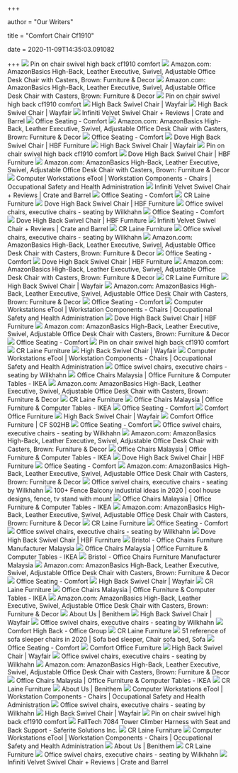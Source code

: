 +++
        
author = "Our Writers"
        
title = "Comfort Chair Cf1910"
        
date = 2020-11-09T14:35:03.091082
        
+++
[ ![](https://i.pinimg.com/736x/02/c9/06/02c906c83b23c673f8c96ecf5eef29a3.jpg)](https://i.pinimg.com/736x/02/c9/06/02c906c83b23c673f8c96ecf5eef29a3.jpg) Pin on chair swivel high back cf1910 comfort
[ ![](https://images-na.ssl-images-amazon.com/images/I/71Hb89D%2BDAL._AC_SY550_.jpg)](https://images-na.ssl-images-amazon.com/images/I/71Hb89D%2BDAL._AC_SY550_.jpg) Amazon.com: AmazonBasics High-Back, Leather Executive, Swivel, Adjustable  Office Desk Chair with Casters, Brown: Furniture & Decor
[ ![](https://m.media-amazon.com/images/I/81xJoddGAXL._AC_SS350_.jpg)](https://m.media-amazon.com/images/I/81xJoddGAXL._AC_SS350_.jpg) Amazon.com: AmazonBasics High-Back, Leather Executive, Swivel, Adjustable  Office Desk Chair with Casters, Brown: Furniture & Decor
[ ![](https://i.pinimg.com/originals/1d/82/65/1d8265dbcfa3ca84e053a64d17f49035.jpg)](https://i.pinimg.com/originals/1d/82/65/1d8265dbcfa3ca84e053a64d17f49035.jpg) Pin on chair swivel high back cf1910 comfort
[ ![](https://secure.img1-fg.wfcdn.com/im/56474540/resize-h310-w310%5Ecompr-r85/6933/69338998/earle-swivel-barrel-chair.jpg)](https://secure.img1-fg.wfcdn.com/im/56474540/resize-h310-w310%5Ecompr-r85/6933/69338998/earle-swivel-barrel-chair.jpg) High Back Swivel Chair | Wayfair
[ ![](https://secure.img1-fg.wfcdn.com/im/19968233/resize-h310-w310%5Ecompr-r85/1295/129539564/arlea-high-back-swivel-barrel-chair.jpg)](https://secure.img1-fg.wfcdn.com/im/19968233/resize-h310-w310%5Ecompr-r85/1295/129539564/arlea-high-back-swivel-barrel-chair.jpg) High Back Swivel Chair | Wayfair
[ ![](https://images.crateandbarrel.com/is/image/Crate/InfinitiSwivelChairLkSOF19_3D/$web_pdp_main_carousel_zoom_low$/190607133354/furniture.jpg)](https://images.crateandbarrel.com/is/image/Crate/InfinitiSwivelChairLkSOF19_3D/$web_pdp_main_carousel_zoom_low$/190607133354/furniture.jpg) Infiniti Velvet Swivel Chair + Reviews | Crate and Barrel
[ ![](http://www.comfort.global/uploads/images/chair-tns/01-Mirus-red-mesh-task-chair.jpg)](http://www.comfort.global/uploads/images/chair-tns/01-Mirus-red-mesh-task-chair.jpg) Office Seating - Comfort
[ ![](https://m.media-amazon.com/images/I/61RF8VcHEpL._AC_UL400_.jpg)](https://m.media-amazon.com/images/I/61RF8VcHEpL._AC_UL400_.jpg) Amazon.com: AmazonBasics High-Back, Leather Executive, Swivel, Adjustable  Office Desk Chair with Casters, Brown: Furniture & Decor
[ ![](http://www.comfort.global/uploads/images/chair-tns/02-Enjoy-classic-zb4-task-chair.jpg)](http://www.comfort.global/uploads/images/chair-tns/02-Enjoy-classic-zb4-task-chair.jpg) Office Seating - Comfort
[ ![](https://s7d2.scene7.com/is/image/HBFFurniture/HSV210-031_Dove_Conference_10?$web%20hero$)](https://s7d2.scene7.com/is/image/HBFFurniture/HSV210-031_Dove_Conference_10?$web%20hero$) Dove High Back Swivel Chair | HBF Furniture
[ ![](https://secure.img1-fg.wfcdn.com/im/58248131/resize-h240-w240%5Ecompr-r85/1259/125928027/default_name.jpg)](https://secure.img1-fg.wfcdn.com/im/58248131/resize-h240-w240%5Ecompr-r85/1259/125928027/default_name.jpg) High Back Swivel Chair | Wayfair
[ ![](https://i.pinimg.com/originals/e7/aa/e8/e7aae86fcedbbde406946fed03607741.jpg)](https://i.pinimg.com/originals/e7/aa/e8/e7aae86fcedbbde406946fed03607741.jpg) Pin on chair swivel high back cf1910 comfort
[ ![](https://s7d2.scene7.com/is/image/HBFFurniture/HSV210-031_Dove_Conference_15?$web%20hero$)](https://s7d2.scene7.com/is/image/HBFFurniture/HSV210-031_Dove_Conference_15?$web%20hero$) Dove High Back Swivel Chair | HBF Furniture
[ ![](https://m.media-amazon.com/images/S/aplus-media/sota/5e9752d3-21e5-4ccc-98c5-377ad8e400d3._CR0,0,1500,1500_PT0_SX300__.jpg)](https://m.media-amazon.com/images/S/aplus-media/sota/5e9752d3-21e5-4ccc-98c5-377ad8e400d3._CR0,0,1500,1500_PT0_SX300__.jpg) Amazon.com: AmazonBasics High-Back, Leather Executive, Swivel, Adjustable  Office Desk Chair with Casters, Brown: Furniture & Decor
[ ![](https://www.osha.gov/SLTC/etools/computerworkstations/images/comp_index_chairs.jpg)](https://www.osha.gov/SLTC/etools/computerworkstations/images/comp_index_chairs.jpg) Computer Workstations eTool | Workstation Components - Chairs |  Occupational Safety and Health Administration
[ ![](https://images.crateandbarrel.com/is/image/Crate/InfinitSwivelChairHSSOSSF20_3D/$web_pdp_carousel_med$/200911130256/infiniti-swivel-chair.jpg)](https://images.crateandbarrel.com/is/image/Crate/InfinitSwivelChairHSSOSSF20_3D/$web_pdp_carousel_med$/200911130256/infiniti-swivel-chair.jpg) Infiniti Velvet Swivel Chair + Reviews | Crate and Barrel
[ ![](http://www.comfort.global/uploads/images/Gallery/products/enjoy/enjoy-chairs/enjoy_fabric-zm-red-LARGE.png)](http://www.comfort.global/uploads/images/Gallery/products/enjoy/enjoy-chairs/enjoy_fabric-zm-red-LARGE.png) Office Seating - Comfort
[ ![](https://www.crlaine.com/media/wysiwyg/home/L1950-21_3615_6007-08_RS_1017_Alt_compressed.jpg)](https://www.crlaine.com/media/wysiwyg/home/L1950-21_3615_6007-08_RS_1017_Alt_compressed.jpg) CR Laine Furniture
[ ![](https://s7d2.scene7.com/is/image/HBFFurniture/HSV210-031_Dove_Conference_13?$web%20246%20width$)](https://s7d2.scene7.com/is/image/HBFFurniture/HSV210-031_Dove_Conference_13?$web%20246%20width$) Dove High Back Swivel Chair | HBF Furniture
[ ![](https://www.wilkhahn.com/fileadmin/_processed_/2/3/csm_Wilkhahn-ON-Office-Chair-Fiberflex-black-leather_7647365376.jpg)](https://www.wilkhahn.com/fileadmin/_processed_/2/3/csm_Wilkhahn-ON-Office-Chair-Fiberflex-black-leather_7647365376.jpg) Office swivel chairs, executive chairs - seating by Wilkhahn
[ ![](http://www.comfort.global/uploads/images/chair-tns/12-ProjectEnjoy-green-mesh-office-chair.jpg)](http://www.comfort.global/uploads/images/chair-tns/12-ProjectEnjoy-green-mesh-office-chair.jpg) Office Seating - Comfort
[ ![](https://s7d2.scene7.com/is/image/HBFFurniture/HSV210-031_Dove_Conference_14?$web%20hero$)](https://s7d2.scene7.com/is/image/HBFFurniture/HSV210-031_Dove_Conference_14?$web%20hero$) Dove High Back Swivel Chair | HBF Furniture
[ ![](https://images.crateandbarrel.com/is/image/Crate/item_595_70_1708_0/a/s9JyonuEG5OxnLH9FYNw/item_595_70_1708_0.jpg)](https://images.crateandbarrel.com/is/image/Crate/item_595_70_1708_0/a/s9JyonuEG5OxnLH9FYNw/item_595_70_1708_0.jpg) Infiniti Velvet Swivel Chair + Reviews | Crate and Barrel
[ ![](https://www.crlaine.com/media/catalog/product/cache/1/small_image/428x314/9df78eab33525d08d6e5fb8d27136e95/3/5/3500-05_0420.jpg)](https://www.crlaine.com/media/catalog/product/cache/1/small_image/428x314/9df78eab33525d08d6e5fb8d27136e95/3/5/3500-05_0420.jpg) CR Laine Furniture
[ ![](https://www.wilkhahn.com/fileadmin/_processed_/1/2/csm_Wilkhahn-ON-Office-Chair-Fiberflex-black_4603d2c44f.jpg)](https://www.wilkhahn.com/fileadmin/_processed_/1/2/csm_Wilkhahn-ON-Office-Chair-Fiberflex-black_4603d2c44f.jpg) Office swivel chairs, executive chairs - seating by Wilkhahn
[ ![](https://m.media-amazon.com/images/I/71jJml05QVL._AC_SS350_.jpg)](https://m.media-amazon.com/images/I/71jJml05QVL._AC_SS350_.jpg) Amazon.com: AmazonBasics High-Back, Leather Executive, Swivel, Adjustable  Office Desk Chair with Casters, Brown: Furniture & Decor
[ ![](http://www.comfort.global/uploads/images/Gallery/home-genidia-3wide/gen-home-gal5.jpg)](http://www.comfort.global/uploads/images/Gallery/home-genidia-3wide/gen-home-gal5.jpg) Office Seating - Comfort
[ ![](https://s7d2.scene7.com/is/image/HBFFurniture/HSV210-031_Dove_Conference_05?$web%20hero$)](https://s7d2.scene7.com/is/image/HBFFurniture/HSV210-031_Dove_Conference_05?$web%20hero$) Dove High Back Swivel Chair | HBF Furniture
[ ![](https://m.media-amazon.com/images/I/419op6fzYKL._AC_UL400_.jpg)](https://m.media-amazon.com/images/I/419op6fzYKL._AC_UL400_.jpg) Amazon.com: AmazonBasics High-Back, Leather Executive, Swivel, Adjustable  Office Desk Chair with Casters, Brown: Furniture & Decor
[ ![](https://www.crlaine.com/media/wysiwyg/home/3001-01B_4705_05_RS_0418_compressed.jpg)](https://www.crlaine.com/media/wysiwyg/home/3001-01B_4705_05_RS_0418_compressed.jpg) CR Laine Furniture
[ ![](https://secure.img1-fg.wfcdn.com/im/39288534/resize-h160-w160%5Ecompr-r85/1230/123026498/Dervish+High+Back+Round+Lounge+Chair.jpg)](https://secure.img1-fg.wfcdn.com/im/39288534/resize-h160-w160%5Ecompr-r85/1230/123026498/Dervish+High+Back+Round+Lounge+Chair.jpg) High Back Swivel Chair | Wayfair
[ ![](https://images-na.ssl-images-amazon.com/images/I/71eNi3TE1lL._AC_UL320_SR218,320_.jpg)](https://images-na.ssl-images-amazon.com/images/I/71eNi3TE1lL._AC_UL320_SR218,320_.jpg) Amazon.com: AmazonBasics High-Back, Leather Executive, Swivel, Adjustable  Office Desk Chair with Casters, Brown: Furniture & Decor
[ ![](http://www.comfort.global/uploads/images/chair-tns/14-Lii4leg-red-mesh-leather-visitor-chair.jpg)](http://www.comfort.global/uploads/images/chair-tns/14-Lii4leg-red-mesh-leather-visitor-chair.jpg) Office Seating - Comfort
[ ![](https://www.osha.gov/SLTC/etools/computerworkstations/images/chair_1.jpg)](https://www.osha.gov/SLTC/etools/computerworkstations/images/chair_1.jpg) Computer Workstations eTool | Workstation Components - Chairs |  Occupational Safety and Health Administration
[ ![](https://s7d2.scene7.com/is/image/HBFFurniture/HSV210-041_Dove_Conference_02?$web%20hero$)](https://s7d2.scene7.com/is/image/HBFFurniture/HSV210-041_Dove_Conference_02?$web%20hero$) Dove High Back Swivel Chair | HBF Furniture
[ ![](https://m.media-amazon.com/images/I/81HvTTRMmpL._AC_UL400_.jpg)](https://m.media-amazon.com/images/I/81HvTTRMmpL._AC_UL400_.jpg) Amazon.com: AmazonBasics High-Back, Leather Executive, Swivel, Adjustable  Office Desk Chair with Casters, Brown: Furniture & Decor
[ ![](http://www.comfort.global/uploads/images/nuvem-collection.jpg)](http://www.comfort.global/uploads/images/nuvem-collection.jpg) Office Seating - Comfort
[ ![](https://i.pinimg.com/originals/84/62/76/846276414bd0051335ab1482f5eb4577.jpg)](https://i.pinimg.com/originals/84/62/76/846276414bd0051335ab1482f5eb4577.jpg) Pin on chair swivel high back cf1910 comfort
[ ![](https://www.crlaine.com/media/wysiwyg/home/3770-00_L2820-05_RS_0419.jpg)](https://www.crlaine.com/media/wysiwyg/home/3770-00_L2820-05_RS_0419.jpg) CR Laine Furniture
[ ![](https://secure.img1-fg.wfcdn.com/im/31349045/resize-h160-w160%5Ecompr-r85/1230/123036465/Dervish+High+Back+Wood+Lounge+Chair.jpg)](https://secure.img1-fg.wfcdn.com/im/31349045/resize-h160-w160%5Ecompr-r85/1230/123036465/Dervish+High+Back+Wood+Lounge+Chair.jpg) High Back Swivel Chair | Wayfair
[ ![](https://www.osha.gov/SLTC/etools/computerworkstations/images/chair_2.jpg)](https://www.osha.gov/SLTC/etools/computerworkstations/images/chair_2.jpg) Computer Workstations eTool | Workstation Components - Chairs |  Occupational Safety and Health Administration
[ ![](https://www.wilkhahn.com/fileadmin/user_upload/images/products/IN/005289_Wilkhahn-IN-ESP-Chair.jpg)](https://www.wilkhahn.com/fileadmin/user_upload/images/products/IN/005289_Wilkhahn-IN-ESP-Chair.jpg) Office swivel chairs, executive chairs - seating by Wilkhahn
[ ![](https://www.ikea.com/my/en/images/products/flintan-office-chair-vissle-black__0724699_PE734581_S5.JPG?f=xxs)](https://www.ikea.com/my/en/images/products/flintan-office-chair-vissle-black__0724699_PE734581_S5.JPG?f=xxs) Office Chairs Malaysia | Office Furniture & Computer Tables - IKEA
[ ![](https://m.media-amazon.com/images/I/81KTdtl8dTL._AC_SS350_.jpg)](https://m.media-amazon.com/images/I/81KTdtl8dTL._AC_SS350_.jpg) Amazon.com: AmazonBasics High-Back, Leather Executive, Swivel, Adjustable  Office Desk Chair with Casters, Brown: Furniture & Decor
[ ![](https://www.crlaine.com/media/wysiwyg/home/4700-21_L1675-05MR_4700-05_L131-08_RS_V2_1019.jpg)](https://www.crlaine.com/media/wysiwyg/home/4700-21_L1675-05MR_4700-05_L131-08_RS_V2_1019.jpg) CR Laine Furniture
[ ![](https://www.ikea.com/my/en/images/products/markus-office-chair-vissle-dark-grey__0724714_PE734597_S5.JPG?f=xxs)](https://www.ikea.com/my/en/images/products/markus-office-chair-vissle-dark-grey__0724714_PE734597_S5.JPG?f=xxs) Office Chairs Malaysia | Office Furniture & Computer Tables - IKEA
[ ![](http://www.comfort.global/uploads/images/Gallery/home-genidia-3wide/gen-home-gal3.jpg)](http://www.comfort.global/uploads/images/Gallery/home-genidia-3wide/gen-home-gal3.jpg) Office Seating - Comfort
[ ![](http://comfortoffice.com.my/wp-content/uploads/2014/01/Custom-COmfort_slider.png)](http://comfortoffice.com.my/wp-content/uploads/2014/01/Custom-COmfort_slider.png) Comfort Office Furniture
[ ![](https://secure.img1-fg.wfcdn.com/im/31477210/resize-h160-w160%5Ecompr-r85/1248/124879080/Mautin+High+Back+Plush+Ballon+Chair.jpg)](https://secure.img1-fg.wfcdn.com/im/31477210/resize-h160-w160%5Ecompr-r85/1248/124879080/Mautin+High+Back+Plush+Ballon+Chair.jpg) High Back Swivel Chair | Wayfair
[ ![](http://comfortoffice.com.my/wp-content/uploads/2016/07/CF-S02HB-DIV-1.jpg)](http://comfortoffice.com.my/wp-content/uploads/2016/07/CF-S02HB-DIV-1.jpg) Comfort Office Furniture | CF S02HB
[ ![](http://www.comfort.global/uploads/images/chair-tns/15-LiiCantilever-white-mesh-visitor-chair.jpg)](http://www.comfort.global/uploads/images/chair-tns/15-LiiCantilever-white-mesh-visitor-chair.jpg) Office Seating - Comfort
[ ![](https://www.wilkhahn.com/fileadmin/user_upload/images/products/AT/Wilkhahn_AT-800x800.jpg)](https://www.wilkhahn.com/fileadmin/user_upload/images/products/AT/Wilkhahn_AT-800x800.jpg) Office swivel chairs, executive chairs - seating by Wilkhahn
[ ![](https://m.media-amazon.com/images/I/81O0DJlR-2L._AC_UL400_.jpg)](https://m.media-amazon.com/images/I/81O0DJlR-2L._AC_UL400_.jpg) Amazon.com: AmazonBasics High-Back, Leather Executive, Swivel, Adjustable  Office Desk Chair with Casters, Brown: Furniture & Decor
[ ![](https://www.ikea.com/my/en/images/products/langfjaell-office-chair-gunnared-light-brown-pink-white__0726947_PE735452_S5.JPG?f=xxs)](https://www.ikea.com/my/en/images/products/langfjaell-office-chair-gunnared-light-brown-pink-white__0726947_PE735452_S5.JPG?f=xxs) Office Chairs Malaysia | Office Furniture & Computer Tables - IKEA
[ ![](https://s7d2.scene7.com/is/image/HBFFurniture/HSV210-041_Dove_Conference_ma?$web%20246%20width$)](https://s7d2.scene7.com/is/image/HBFFurniture/HSV210-041_Dove_Conference_ma?$web%20246%20width$) Dove High Back Swivel Chair | HBF Furniture
[ ![](http://www.comfort.global/uploads/images/Gallery/home-nuvem-3wide/Gallery-nuvem-lounge-chair-4.jpg)](http://www.comfort.global/uploads/images/Gallery/home-nuvem-3wide/Gallery-nuvem-lounge-chair-4.jpg) Office Seating - Comfort
[ ![](https://m.media-amazon.com/images/I/713A5fh2l1L._AC_UL400_.jpg)](https://m.media-amazon.com/images/I/713A5fh2l1L._AC_UL400_.jpg) Amazon.com: AmazonBasics High-Back, Leather Executive, Swivel, Adjustable  Office Desk Chair with Casters, Brown: Furniture & Decor
[ ![](https://www.wilkhahn.com/fileadmin/user_upload/images/products/on/005300_WH_ON_2019.jpg)](https://www.wilkhahn.com/fileadmin/user_upload/images/products/on/005300_WH_ON_2019.jpg) Office swivel chairs, executive chairs - seating by Wilkhahn
[ ![](https://i.pinimg.com/474x/1e/97/7a/1e977abd20ed6be6a8f425e42c2eecd6.jpg)](https://i.pinimg.com/474x/1e/97/7a/1e977abd20ed6be6a8f425e42c2eecd6.jpg) 100+ Fence Balcony industrial ideas in 2020 | cool house designs, fence, tv  stand with mount
[ ![](https://www.ikea.com/my/en/images/products/leifarne-swivel-chair-dark-yellow-balsberget-white__0742962_PE742882_S5.JPG?f=xxs)](https://www.ikea.com/my/en/images/products/leifarne-swivel-chair-dark-yellow-balsberget-white__0742962_PE742882_S5.JPG?f=xxs) Office Chairs Malaysia | Office Furniture & Computer Tables - IKEA
[ ![](https://m.media-amazon.com/images/I/51njppBlGML._AC_UL400_.jpg)](https://m.media-amazon.com/images/I/51njppBlGML._AC_UL400_.jpg) Amazon.com: AmazonBasics High-Back, Leather Executive, Swivel, Adjustable  Office Desk Chair with Casters, Brown: Furniture & Decor
[ ![](https://www.crlaine.com/media/wysiwyg/home/L2300-21_4555-05SW_RS_V2_0420_fpo.jpg)](https://www.crlaine.com/media/wysiwyg/home/L2300-21_4555-05SW_RS_V2_0420_fpo.jpg) CR Laine Furniture
[ ![](http://www.comfort.global/uploads/images/Gallery/home-genidia-3wide/gen-home-gal2.jpg)](http://www.comfort.global/uploads/images/Gallery/home-genidia-3wide/gen-home-gal2.jpg) Office Seating - Comfort
[ ![](https://www.wilkhahn.com/fileadmin/_processed_/d/b/csm_AT-ESP-Freisteller_275c9f88fa.jpg)](https://www.wilkhahn.com/fileadmin/_processed_/d/b/csm_AT-ESP-Freisteller_275c9f88fa.jpg) Office swivel chairs, executive chairs - seating by Wilkhahn
[ ![](https://s7d2.scene7.com/is/image/HBFFurniture/HSV210-031_Dove_Conference_11?$web%20246%20width$)](https://s7d2.scene7.com/is/image/HBFFurniture/HSV210-031_Dove_Conference_11?$web%20246%20width$) Dove High Back Swivel Chair | HBF Furniture
[ ![](https://www.bristol.com.my/CMSPages/GetFile.aspx?guid=7d40ca67-1da7-4dc1-bd10-868ca704c4b6)](https://www.bristol.com.my/CMSPages/GetFile.aspx?guid=7d40ca67-1da7-4dc1-bd10-868ca704c4b6) Bristol - Office Chairs Furniture Manufacturer Malaysia
[ ![](https://www.ikea.com/my/en/images/products/vimund-childrens-desk-chair-light-pink__0726691_PE735388_S5.JPG?f=xxs)](https://www.ikea.com/my/en/images/products/vimund-childrens-desk-chair-light-pink__0726691_PE735388_S5.JPG?f=xxs) Office Chairs Malaysia | Office Furniture & Computer Tables - IKEA
[ ![](https://www.bristol.com.my/CMSPages/GetFile.aspx?guid=f8738313-7f2f-44d6-bc1c-24a5d855fd8e&maxsidesize=1903)](https://www.bristol.com.my/CMSPages/GetFile.aspx?guid=f8738313-7f2f-44d6-bc1c-24a5d855fd8e&maxsidesize=1903) Bristol - Office Chairs Furniture Manufacturer Malaysia
[ ![](https://m.media-amazon.com/images/I/71NH+YpbZgL._AC_UL400_.jpg)](https://m.media-amazon.com/images/I/71NH+YpbZgL._AC_UL400_.jpg) Amazon.com: AmazonBasics High-Back, Leather Executive, Swivel, Adjustable  Office Desk Chair with Casters, Brown: Furniture & Decor
[ ![](http://www.comfort.global/uploads/images/Gallery/home-nuvem-3wide/Gallery-nuvem-lounge-chair-8.jpg)](http://www.comfort.global/uploads/images/Gallery/home-nuvem-3wide/Gallery-nuvem-lounge-chair-8.jpg) Office Seating - Comfort
[ ![](https://secure.img1-fg.wfcdn.com/im/91838454/resize-h160-w160%5Ecompr-r85/1223/122376112/Canas+Swivel+Wingback+Chair.jpg)](https://secure.img1-fg.wfcdn.com/im/91838454/resize-h160-w160%5Ecompr-r85/1223/122376112/Canas+Swivel+Wingback+Chair.jpg) High Back Swivel Chair | Wayfair
[ ![](https://www.crlaine.com/media/catalog/product/cache/1/small_image/428x314/9df78eab33525d08d6e5fb8d27136e95/2/4/2447-05sw_0420_1.jpg)](https://www.crlaine.com/media/catalog/product/cache/1/small_image/428x314/9df78eab33525d08d6e5fb8d27136e95/2/4/2447-05sw_0420_1.jpg) CR Laine Furniture
[ ![](https://www.ikea.com/my/en/images/products/lillhoejden-swivel-chair-idemo-black__0724692_PE734603_S5.JPG?f=xxs)](https://www.ikea.com/my/en/images/products/lillhoejden-swivel-chair-idemo-black__0724692_PE734603_S5.JPG?f=xxs) Office Chairs Malaysia | Office Furniture & Computer Tables - IKEA
[ ![](https://m.media-amazon.com/images/S/aplus-media/sota/08e3c8d1-794a-4557-b159-e6d4cc12b7bf._CR0,53,2174,2174_PT0_SX300__.jpg)](https://m.media-amazon.com/images/S/aplus-media/sota/08e3c8d1-794a-4557-b159-e6d4cc12b7bf._CR0,53,2174,2174_PT0_SX300__.jpg) Amazon.com: AmazonBasics High-Back, Leather Executive, Swivel, Adjustable  Office Desk Chair with Casters, Brown: Furniture & Decor
[ ![](https://benithem.com/wp-content/uploads/2020/05/2.jpeg)](https://benithem.com/wp-content/uploads/2020/05/2.jpeg) About Us | Benithem
[ ![](https://secure.img1-fg.wfcdn.com/im/85493569/resize-h160-w160%5Ecompr-r85/1212/121277093/Aticus+Swivel+Barrel+Chair.jpg)](https://secure.img1-fg.wfcdn.com/im/85493569/resize-h160-w160%5Ecompr-r85/1212/121277093/Aticus+Swivel+Barrel+Chair.jpg) High Back Swivel Chair | Wayfair
[ ![](https://www.wilkhahn.com/fileadmin/_processed_/b/5/csm_002964_WH_Graph_2012-1-1_c5406827a3.jpg)](https://www.wilkhahn.com/fileadmin/_processed_/b/5/csm_002964_WH_Graph_2012-1-1_c5406827a3.jpg) Office swivel chairs, executive chairs - seating by Wilkhahn
[ ![](https://www.officegroup.co.za/wp-content/uploads/2018/05/comfort-high-back-back.jpg)](https://www.officegroup.co.za/wp-content/uploads/2018/05/comfort-high-back-back.jpg) Comfort High Back - Office Group
[ ![](https://www.crlaine.com/media/catalog/product/cache/1/small_image/428x314/9df78eab33525d08d6e5fb8d27136e95/3/7/3770-10l_3770-11r_0420.jpg)](https://www.crlaine.com/media/catalog/product/cache/1/small_image/428x314/9df78eab33525d08d6e5fb8d27136e95/3/7/3770-10l_3770-11r_0420.jpg) CR Laine Furniture
[ ![](https://i.pinimg.com/600x315/dd/5d/b5/dd5db5d0e42faa883a4e793b423ac51b.jpg)](https://i.pinimg.com/600x315/dd/5d/b5/dd5db5d0e42faa883a4e793b423ac51b.jpg) 51 reference of sofa sleeper chairs in 2020 | Sofa bed sleeper, Chair sofa  bed, Sofa
[ ![](http://www.comfort.global/uploads/images/gen-home-insert.jpg)](http://www.comfort.global/uploads/images/gen-home-insert.jpg) Office Seating - Comfort
[ ![](http://comfortoffice.com.my/wp-content/uploads/2014/01/partition_office.png)](http://comfortoffice.com.my/wp-content/uploads/2014/01/partition_office.png) Comfort Office Furniture
[ ![](https://secure.img1-fg.wfcdn.com/im/62004311/resize-h240-w240%5Ecompr-r85/3881/38819850/default_name.jpg)](https://secure.img1-fg.wfcdn.com/im/62004311/resize-h240-w240%5Ecompr-r85/3881/38819850/default_name.jpg) High Back Swivel Chair | Wayfair
[ ![](https://www.wilkhahn.com/fileadmin/_processed_/8/8/csm_02_174_7_FF_schwarz_02_4f_Kopie_6c25c825fa.jpg)](https://www.wilkhahn.com/fileadmin/_processed_/8/8/csm_02_174_7_FF_schwarz_02_4f_Kopie_6c25c825fa.jpg) Office swivel chairs, executive chairs - seating by Wilkhahn
[ ![](https://m.media-amazon.com/images/I/61RmK2MCDWL._AC_SS350_.jpg)](https://m.media-amazon.com/images/I/61RmK2MCDWL._AC_SS350_.jpg) Amazon.com: AmazonBasics High-Back, Leather Executive, Swivel, Adjustable  Office Desk Chair with Casters, Brown: Furniture & Decor
[ ![](https://www.ikea.com/my/en/images/products/langfjaell-conference-chair-with-armrests-gunnared-beige-black__0725420_PE734852_S5.JPG?f=xxs)](https://www.ikea.com/my/en/images/products/langfjaell-conference-chair-with-armrests-gunnared-beige-black__0725420_PE734852_S5.JPG?f=xxs) Office Chairs Malaysia | Office Furniture & Computer Tables - IKEA
[ ![](https://www.crlaine.com/media/wysiwyg/home/3030-05_RS_1019.jpg)](https://www.crlaine.com/media/wysiwyg/home/3030-05_RS_1019.jpg) CR Laine Furniture
[ ![](https://benithem.com/wp-content/uploads/2020/05/1.jpeg)](https://benithem.com/wp-content/uploads/2020/05/1.jpeg) About Us | Benithem
[ ![](https://www.osha.gov/SLTC/etools/computerworkstations/images/footrest.jpg)](https://www.osha.gov/SLTC/etools/computerworkstations/images/footrest.jpg) Computer Workstations eTool | Workstation Components - Chairs |  Occupational Safety and Health Administration
[ ![](https://www.wilkhahn.com/fileadmin/_processed_/6/a/csm_1500-Wilkhahn_AT_hoch_Kopfpad_Leder_74-35_2_91-450x450_a8281208bd.jpg)](https://www.wilkhahn.com/fileadmin/_processed_/6/a/csm_1500-Wilkhahn_AT_hoch_Kopfpad_Leder_74-35_2_91-450x450_a8281208bd.jpg) Office swivel chairs, executive chairs - seating by Wilkhahn
[ ![](https://secure.img1-fg.wfcdn.com/im/49569939/resize-h160-w160%5Ecompr-r85/1220/122021778/Minorca+Elegant+Round+Swivel+Barrel+Chair.jpg)](https://secure.img1-fg.wfcdn.com/im/49569939/resize-h160-w160%5Ecompr-r85/1220/122021778/Minorca+Elegant+Round+Swivel+Barrel+Chair.jpg) High Back Swivel Chair | Wayfair
[ ![](https://i.pinimg.com/736x/5c/d3/02/5cd3025699596783da270efd0310cc4b.jpg)](https://i.pinimg.com/736x/5c/d3/02/5cd3025699596783da270efd0310cc4b.jpg) Pin on chair swivel high back cf1910 comfort
[ ![](https://cdn11.bigcommerce.com/s-4yhayto7/images/stencil/1280x1280/products/1231/10194/0__74079.1505910939.jpg?c=2)](https://cdn11.bigcommerce.com/s-4yhayto7/images/stencil/1280x1280/products/1231/10194/0__74079.1505910939.jpg?c=2) FallTech 7084 Tower Climber Harness with Seat and Back Support - Saferite  Solutions Inc.
[ ![](https://www.crlaine.com/media/wysiwyg/home/2200-01_600-05_425_RS_1017_compressed.jpg)](https://www.crlaine.com/media/wysiwyg/home/2200-01_600-05_425_RS_1017_compressed.jpg) CR Laine Furniture
[ ![](https://www.osha.gov/SLTC/etools/computerworkstations/images/comp_chair_waterfall.jpg)](https://www.osha.gov/SLTC/etools/computerworkstations/images/comp_chair_waterfall.jpg) Computer Workstations eTool | Workstation Components - Chairs |  Occupational Safety and Health Administration
[ ![](https://benithem.com/wp-content/uploads/2018/03/about-us-ben1.jpg)](https://benithem.com/wp-content/uploads/2018/03/about-us-ben1.jpg) About Us | Benithem
[ ![](https://www.crlaine.com/media/wysiwyg/home/2021_9205-05_L3115-05PR_2957-07SW_V2_RS_0419.jpg)](https://www.crlaine.com/media/wysiwyg/home/2021_9205-05_L3115-05PR_2957-07SW_V2_RS_0419.jpg) CR Laine Furniture
[ ![](https://www.wilkhahn.com/fileadmin/_processed_/8/3/csm_Graph-5_8b8e3c850f.jpg)](https://www.wilkhahn.com/fileadmin/_processed_/8/3/csm_Graph-5_8b8e3c850f.jpg) Office swivel chairs, executive chairs - seating by Wilkhahn
[ ![](https://images.crateandbarrel.com/is/image/Crate/DunewoodCoffeeTable3QSSS20_1x1/$web_LineItem$&wid=311&hei=311/200623154643/dunewood-whitewashed-coffee-table.jpg)](https://images.crateandbarrel.com/is/image/Crate/DunewoodCoffeeTable3QSSS20_1x1/$web_LineItem$&wid=311&hei=311/200623154643/dunewood-whitewashed-coffee-table.jpg) Infiniti Velvet Swivel Chair + Reviews | Crate and Barrel
